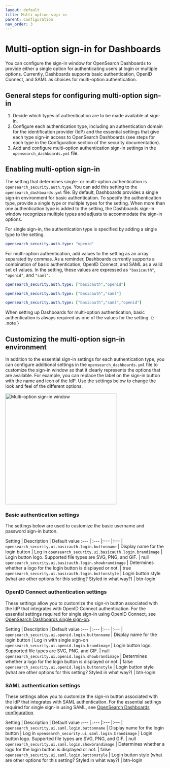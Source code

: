 ```yaml
---
layout: default
title: Multi-option sign-in
parent: Configuration
nav_order: 3
---
```


# Multi-option sign-in for Dashboards

You can configure the sign-in window for OpenSearch Dashboards to provide either a single option for authenticating users at login or multiple options. Currently, Dashboards supports basic authentication, OpenID Connect, and SAML as choices for multi-option authentication.

## General steps for configuring multi-option sign-in

1. Decide which types of authentication are to be made available at sign-in.
1. Configure each authentication type, including an authentication domain for the identification provider (IdP) and the essential settings that give each type sign-in access to OpenSearch Dashboards (see steps for each type in the Configuration section of the security documentation).
1. Add and configure multi-option authentication sign-in settings in the `opensearch_dashboards.yml` file.

## Enabling multi-option sign-in

The setting that determines single- or multi-option authentication is `opensearch_security.auth.type`. You can add this setting to the `opensearch_dashboards.yml` file. By default, Dashboards provides a single sign-in environment for basic authentication. To specify the authentication type, provide a single type or multiple types for the setting. When more than one authentication type is added to the setting, the Dashboards sign-in window recognizes multiple types and adjusts to accommodate the sign-in options.

For single sign-in, the authentication type is specified by adding a single type to the setting.

```yml
opensearch_security.auth.type: "openid"
```

For multi-option authentication, add values to the setting as an array separated by commas. As a reminder, Dashboards currently supports a combination of basic authentication, OpenID Connect, and SAML as a valid set of values. In the setting, these values are expressed as `"basicauth"`, `"openid"`, and `"saml"`.

```yml
opensearch_security.auth.type: ["basicauth","openid"]
```

```yml
opensearch_security.auth.type: ["basicauth","saml"]
```

```yml
opensearch_security.auth.type: ["basicauth","saml","openid"]
```

When setting up Dashboards for multi-option authentication, basic authentication is always required as one of the values for the setting.
{: .note }

## Customizing the multi-option sign-in environment

In addition to the essential sign-in settings for each authentication type, you can configure additional settings in the `opensearch_dashboards.yml` file to customize the sign-in window so that it clearly represents the options that are available. For example, you can replace the label on the sign-in button with the name and icon of the IdP. Use the settings below to change the look and feel of the different options.

<img src="{{site.url}}{{site.baseurl}}/images/Security/Multi-opt-auth.png" alt="Multi-option sign-in window" width="350">

### Basic authentication settings

The settings below are used to customize the basic username and password sign-in button.

Setting | Description | Default value 
:--- | :--- |:--- |:--- |
`opensearch_security.ui.basicauth.login.buttonname` |  Display name for the login button | Log in 
`opensearch_security.ui.basicauth.login.brandimage` |  Login button logo. Supported file types are SVG, PNG, and GIF. | null 
`opensearch_security.ui.basicauth.login.showbrandimage` |  Determines whether a logo for the login button is displayed or not. | true 
`opensearch_security.ui.basicauth.login.buttonstyle` |  Login button style (what are other options for this setting? Styled in what way?) | btn-login 

### OpenID Connect authentication settings

These settings allow you to customize the sign-in button associated with the IdP that integrates with OpenID Connect authentication. For the essential settings required for single sign-in using OpenID Connect, see [OpenSearch Dashboards single sign-on]({{site.url}}{{site.baseurl}}/security-plugin/configuration/openid-connect/#opensearch-dashboards-single-sign-on).

Setting | Description | Default value
:--- | :--- |:--- |:--- |
`opensearch_security.ui.openid.login.buttonname` |  Display name for the login button | Log in with single sign-on
`opensearch_security.ui.openid.login.brandimage` |  Login button logo. Supported file types are SVG, PNG, and GIF. | null
`opensearch_security.ui.openid.login.showbrandimage` |  Determines whether a logo for the login button is displayed or not. | false
`opensearch_security.ui.openid.login.buttonstyle` |  Login button style (what are other options for this setting? Styled in what way?) | btn-login

### SAML authentication settings

These settings allow you to customize the sign-in button associated with the IdP that integrates with SAML authentication. For the essential settings required for single sign-in using SAML, see [OpenSearch Dashboards configuration]({{site.url}}{{site.baseurl}}/security-plugin/configuration/saml/#opensearch-dashboards-configuration).

Setting | Description | Default value
:--- | :--- |:--- |:--- |
`opensearch_security.ui.saml.login.buttonname` |  Display name for the login button | Log in
`opensearch_security.ui.saml.login.brandimage` |  Login button logo. Supported file types are SVG, PNG, and GIF. | null
`opensearch_security.ui.saml.login.showbrandimage` |  Determines whether a logo for the login button is displayed or not. | false
`opensearch_security.ui.saml.login.buttonstyle` |  Login button style (what are other options for this setting? Styled in what way?) | btn-login

